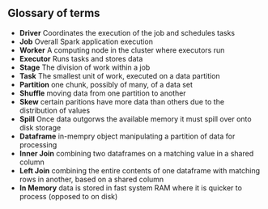 ## Glossary of terms

- __Driver__ Coordinates the execution of the job and schedules tasks
- __Job__ Overall Spark application execution
- __Worker__ A computing node in the cluster where executors run
- __Executor__ Runs tasks and stores data
- __Stage__ The division of work within a job
- __Task__ The smallest unit of work, executed on a data partition
- __Partition__ one chunk, possibly of many, of a data set
- __Shuffle__ moving data from one partition to another
- __Skew__ certain paritions have more data than others due to the distribution of values
- __Spill__ Once data outgorws the available memory it must spill over onto disk storage
- __Dataframe__ in-mempry object manipulating a partition of data for processing
- __Inner Join__ combining two dataframes on a matching value in a shared column
- __Left Join__ combining the entire contents of one dataframe with matching rows in another, based on a shared column
- __In Memory__ data is stored in fast system RAM where it is quicker to process (opposed to on disk)

